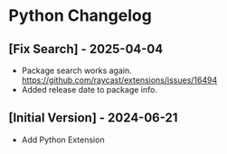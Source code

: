 # Python Changelog

## [Fix Search] - 2025-04-04

* Package search works again. https://github.com/raycast/extensions/issues/16494
* Added release date to package info.

## [Initial Version] - 2024-06-21

- Add Python Extension

